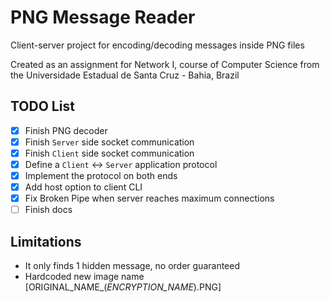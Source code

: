 # PNG Message Reader

Client-server project for encoding/decoding messages inside PNG files

Created as an assignment for Network I, course of Computer Science from the Universidade Estadual de Santa Cruz - Bahia, Brazil

## TODO List

- [x] Finish PNG decoder
- [x] Finish `Server` side socket communication
- [x] Finish `Client` side socket communication
- [x] Define a `Client` <-> `Server` application protocol
- [x] Implement the protocol on both ends
- [x] Add host option to client CLI
- [x] Fix Broken Pipe when server reaches maximum connections
- [ ] Finish docs

## Limitations

- It only finds 1 hidden message, no order guaranteed
- Hardcoded new image name [ORIGINAL_NAME_(*ENCRYPTION_NAME*).PNG]
